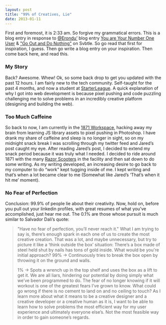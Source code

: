 ```yaml
---
layout: post
title: "99% of Creatives, Lie"
date: 2013-01-11
---
```



First and foremost, it is 2:33 am. So forgive my grammatical errors.
This is a blog entry in response to [@Erondu’](https://twitter.com/erondu") blog entry [You are Your Number One User](http://blog.jarederondu.com/you-are-your-number-one-user) & ["Go Out and Do Nothing"](http://blog.jarederondu.com/go-outside-and-do-nothing) on Svbtle. So go read that first for inspiration, I guess. Then go write a blog entry on your inspiration. Then come back here, and read this.
### My Story
Back? Awesome. Whew!
Ok, so some back drop to get you updated with the past 12 hours.
I am fairly new to the tech community. Self-taught for the past 4 months, and now a student at [StarterLeague](http://www.starterleague.com/). A quick explanation of why I got into web development is because pixel pushing and code puzzling challenging me to solve problems in an incredibly creative platform (designing and building the web).
### Too Much Caffeine
So back to now, I am currently in the [1871 Workspace](http://1871.com), hacking away my brain from learning JS library assets to pixel pushing in Photoshop. I have drank my share of caffeine and sleep is no longer in sight, so on my midnight snack break I was scrolling through my twitter feed and Jared’s post caught my eye.
After reading Jared’s post, I decided to extend my snack period because it was truly what I needed. I decided to ride around 1871 with the many [Razor Scooters](https://i.chzbgr.com/maxW500/6687127040/hD56DB022/) in the facility and then sat down to do some writing. As my writing developed, an increasing desire to go back to my computer to do “work" kept tugging inside of me. I kept writing and that’s when a lot became clear to me (Somewhat like Jared’s ‘That’s when it hit me’ moment).
### No Fear of Perfection
Conclusion: 99.9% of people lie about their creativity.
Now, hold on, before you pull out your linkedin profiles, with great resumes of what you’ve accomplished, just hear me out. The 0.1% are those whose pursuit is much similar to Salvador Dali’s quote:
> "Have no fear of perfection, you’ll never reach it."
What I am trying to say is, there’s enough spark in each one of us to create the most creative creation. That was a lot, and maybe unnecessary, but try to picture it like a ‘think outside the box’ situation:
There’s a box made of steel held shut by nails has tons of gold inside. What would be you're initial approach?
>99%  -> Continuously tries to break the box open by throwing it on the ground and walls. 
>
>1% -> Spots a wrench up in the top shelf and uses the box as a lift to get it.
We are all liars, hindering our potential by doing simply what we’ve been programmed to do. The fear of no longer knowing if it will workout is one of the greatest fears I’ve grown to know. What could go wrong if there is no cement to land on and no ceiling to touch?
As I learn more about what it means to be a creative designer and a creative developer or a creative human as it is, I want to be able to learn how to solve problems the most efficient way for my user experience and ultimately everyone else’s. Not the most feasible way in order to gain someone’s regards.
